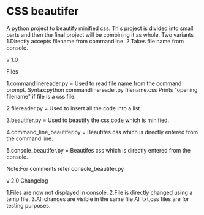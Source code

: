 # CSS beautifer
 A python project to beautify minified css.
 This project is divided into small parts and then the final project will be combining it as whole.
 Two variants
 1.Directly accepts filename from commandline.
 2.Takes file name from console.

v 1.0

 Files
 
 1.commandlinereader.py  = Used to read file name from the command prompt. 
 Syntax:python commandlinereader.py filename.css 
 Prints "opening filename" if file is a css file.

 2.filereader.py = Used to insert all the code into a list

 3.beautifer.py = Used to beautify the css code which is minified.

 4.command_line_beautifer.py = Beautifes css which is directly entered from the command line.

 5.console_beautifer.py = Beautifes css which is directly entered from the console.


 Note:For comments refer console_beautifer.py


v 2.0
Changelog

1.Files are now not displayed in console.
2.File is directly changed using a temp file.
3.All changes are visible in the same file
 All txt,css files are for testing purposes.
